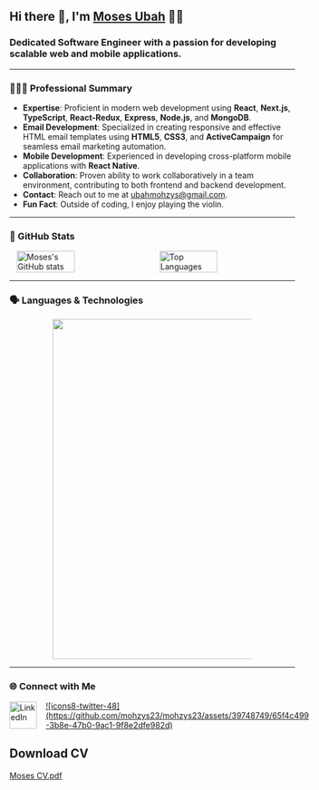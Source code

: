 ## Hi there 👋, I'm [Moses Ubah](https://www.upwork.com/freelancers/~012163040271b5c61c) 👦🏽

### Dedicated Software Engineer with a passion for developing scalable web and mobile applications.

---

### 👨🏽‍💻 Professional Summary
- **Expertise**: Proficient in modern web development using **React**, **Next.js**, **TypeScript**, **React-Redux**, **Express**, **Node.js**, and **MongoDB**.
- **Email Development**: Specialized in creating responsive and effective HTML email templates using **HTML5**, **CSS3**, and **ActiveCampaign** for seamless email marketing automation.
- **Mobile Development**: Experienced in developing cross-platform mobile applications with **React Native**.
- **Collaboration**: Proven ability to work collaboratively in a team environment, contributing to both frontend and backend development.
- **Contact**: Reach out to me at [ubahmohzys@gmail.com](mailto:ubahmohzys@gmail.com).
- **Fun Fact**: Outside of coding, I enjoy playing the violin.

---

### 🚀 GitHub Stats
<div style="display: flex; justify-content: space-around;">
  <img src="https://github-readme-stats.vercel.app/api?username=mohzys23&count_private=true&show_icons=true&theme=default&hide_border=true" alt="Moses's GitHub stats" width="45%"/>
  <img src="https://github-readme-stats.vercel.app/api/top-langs/?username=mohzys23&layout=compact&theme=default&hide_border=true" alt="Top Languages" width="45%"/>
</div>

---

### 🗣️ Languages & Technologies
<div align="center">
  <img src="https://cr-skills-chart-widget.azurewebsites.net/api/api?username=mohzys23" width="600px" style="max-width: 70%; margin: auto; display: block;"/>
</div>

---

### 🌐 Connect with Me

<div style="display: flex; gap: 1rem; align-items: center;">
  <a href="https://www.linkedin.com/in/mosesubah/" target="_blank">
    <img src="https://github.com/mohzys23/mohzys23/assets/39748749/009db4c0-6d88-4630-a9e9-a18975b0a18c" alt="LinkedIn" width="48" height="48"/>
  </a>
  
  <a href="https://twitter.com/Mohzys233" target="_blank">
    ![icons8-twitter-48](https://github.com/mohzys23/mohzys23/assets/39748749/65f4c499-3b8e-47b0-9ac1-9f8e2dfe982d)
  </a>
</div>


## Download CV
[Moses CV.pdf](https://github.com/mohzys23/mohzys23/files/15341414/Moses.CV.pdf)
